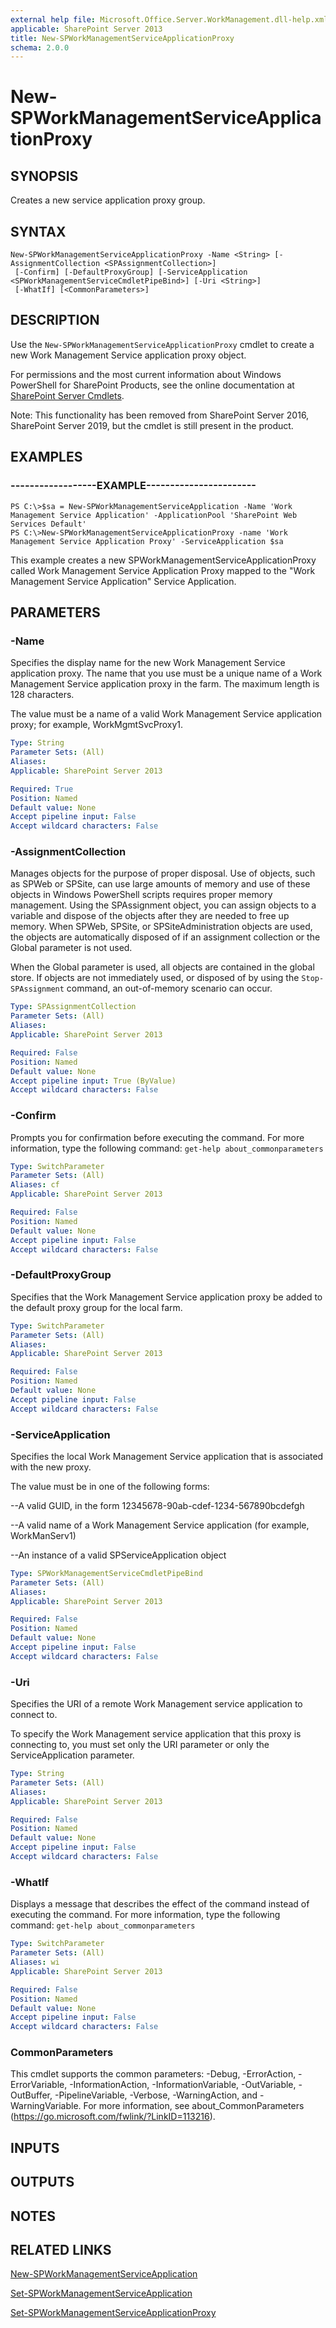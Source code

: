 ```yaml
---
external help file: Microsoft.Office.Server.WorkManagement.dll-help.xml
applicable: SharePoint Server 2013
title: New-SPWorkManagementServiceApplicationProxy
schema: 2.0.0
---
```


# New-SPWorkManagementServiceApplicationProxy

## SYNOPSIS
Creates a new service application proxy group.


## SYNTAX

```
New-SPWorkManagementServiceApplicationProxy -Name <String> [-AssignmentCollection <SPAssignmentCollection>]
 [-Confirm] [-DefaultProxyGroup] [-ServiceApplication <SPWorkManagementServiceCmdletPipeBind>] [-Uri <String>]
 [-WhatIf] [<CommonParameters>]
```

## DESCRIPTION
Use the `New-SPWorkManagementServiceApplicationProxy` cmdlet to create a new Work Management Service application proxy object.

For permissions and the most current information about Windows PowerShell for SharePoint Products, see the online documentation at [SharePoint Server Cmdlets](https://docs.microsoft.com/powershell/sharepoint/sharepoint-server/sharepoint-server-cmdlets).

Note: This functionality has been removed from SharePoint Server 2016, SharePoint Server 2019, but the cmdlet is still present in the product.

## EXAMPLES

### ------------------EXAMPLE-----------------------
```
PS C:\>$sa = New-SPWorkManagementServiceApplication -Name 'Work Management Service Application' -ApplicationPool 'SharePoint Web Services Default'
PS C:\>New-SPWorkManagementServiceApplicationProxy -name 'Work Management Service Application Proxy' -ServiceApplication $sa
```

This example creates a new SPWorkManagementServiceApplicationProxy called Work Management Service Application Proxy mapped to the "Work Management Service Application" Service Application.


## PARAMETERS

### -Name
Specifies the display name for the new Work Management Service application proxy.
The name that you use must be a unique name of a Work Management Service application proxy in the farm.
The maximum length is 128 characters.

The value must be a name of a valid Work Management Service application proxy; for example, WorkMgmtSvcProxy1.

```yaml
Type: String
Parameter Sets: (All)
Aliases: 
Applicable: SharePoint Server 2013

Required: True
Position: Named
Default value: None
Accept pipeline input: False
Accept wildcard characters: False
```

### -AssignmentCollection
Manages objects for the purpose of proper disposal.
Use of objects, such as SPWeb or SPSite, can use large amounts of memory and use of these objects in Windows PowerShell scripts requires proper memory management.
Using the SPAssignment object, you can assign objects to a variable and dispose of the objects after they are needed to free up memory.
When SPWeb, SPSite, or SPSiteAdministration objects are used, the objects are automatically disposed of if an assignment collection or the Global parameter is not used.

When the Global parameter is used, all objects are contained in the global store.
If objects are not immediately used, or disposed of by using the `Stop-SPAssignment` command, an out-of-memory scenario can occur.

```yaml
Type: SPAssignmentCollection
Parameter Sets: (All)
Aliases: 
Applicable: SharePoint Server 2013

Required: False
Position: Named
Default value: None
Accept pipeline input: True (ByValue)
Accept wildcard characters: False
```

### -Confirm
Prompts you for confirmation before executing the command.
For more information, type the following command: `get-help about_commonparameters`

```yaml
Type: SwitchParameter
Parameter Sets: (All)
Aliases: cf
Applicable: SharePoint Server 2013

Required: False
Position: Named
Default value: None
Accept pipeline input: False
Accept wildcard characters: False
```

### -DefaultProxyGroup
Specifies that the Work Management Service application proxy be added to the default proxy group for the local farm.

```yaml
Type: SwitchParameter
Parameter Sets: (All)
Aliases: 
Applicable: SharePoint Server 2013

Required: False
Position: Named
Default value: None
Accept pipeline input: False
Accept wildcard characters: False
```

### -ServiceApplication
Specifies the local Work Management Service application that is associated with the new proxy.

The value must be in one of the following forms:

--A valid GUID, in the form 12345678-90ab-cdef-1234-567890bcdefgh

--A valid name of a Work Management Service application (for example, WorkManServ1)

--An instance of a valid SPServiceApplication object

```yaml
Type: SPWorkManagementServiceCmdletPipeBind
Parameter Sets: (All)
Aliases: 
Applicable: SharePoint Server 2013

Required: False
Position: Named
Default value: None
Accept pipeline input: False
Accept wildcard characters: False
```

### -Uri
Specifies the URI of a remote Work Management service application to connect to.

To specify the Work Management service application that this proxy is connecting to, you must set only the URI parameter or only the ServiceApplication parameter.


```yaml
Type: String
Parameter Sets: (All)
Aliases: 
Applicable: SharePoint Server 2013

Required: False
Position: Named
Default value: None
Accept pipeline input: False
Accept wildcard characters: False
```

### -WhatIf
Displays a message that describes the effect of the command instead of executing the command.
For more information, type the following command: `get-help about_commonparameters`

```yaml
Type: SwitchParameter
Parameter Sets: (All)
Aliases: wi
Applicable: SharePoint Server 2013

Required: False
Position: Named
Default value: None
Accept pipeline input: False
Accept wildcard characters: False
```

### CommonParameters
This cmdlet supports the common parameters: -Debug, -ErrorAction, -ErrorVariable, -InformationAction, -InformationVariable, -OutVariable, -OutBuffer, -PipelineVariable, -Verbose, -WarningAction, and -WarningVariable. For more information, see about_CommonParameters (https://go.microsoft.com/fwlink/?LinkID=113216).

## INPUTS

## OUTPUTS

## NOTES

## RELATED LINKS

[New-SPWorkManagementServiceApplication](New-SPWorkManagementServiceApplication.md)

[Set-SPWorkManagementServiceApplication](Set-SPWorkManagementServiceApplication.md)

[Set-SPWorkManagementServiceApplicationProxy](Set-SPWorkManagementServiceApplicationProxy.md)
